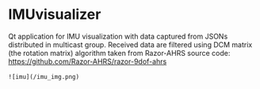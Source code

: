 # IMUvisualizer
Qt application for IMU visualization with data captured from JSONs distributed in multicast group. 
Received data are filtered using DCM matrix (the rotation matrix) algorithm taken from Razor-AHRS source code: https://github.com/Razor-AHRS/razor-9dof-ahrs  

	![imu](/imu_img.png)
